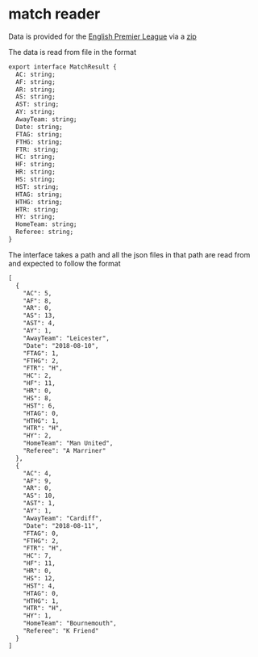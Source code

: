 # match reader

Data is provided for the [English Premier League](http://www.football-data.co.uk/) via a [zip](https://datahub.io/sports-data/english-premier-league#data)

The data is read from file in the format 

```markdown
export interface MatchResult {
  AC: string;
  AF: string;
  AR: string;
  AS: string;
  AST: string;
  AY: string;
  AwayTeam: string;
  Date: string;
  FTAG: string;
  FTHG: string;
  FTR: string;
  HC: string;
  HF: string;
  HR: string;
  HS: string;
  HST: string;
  HTAG: string;
  HTHG: string;
  HTR: string;
  HY: string;
  HomeTeam: string;
  Referee: string;
}
```
The interface takes a path and all the json files in that path are read from and expected to follow the format

```markdown
[
  {
    "AC": 5,
    "AF": 8,
    "AR": 0,
    "AS": 13,
    "AST": 4,
    "AY": 1,
    "AwayTeam": "Leicester",
    "Date": "2018-08-10",
    "FTAG": 1,
    "FTHG": 2,
    "FTR": "H",
    "HC": 2,
    "HF": 11,
    "HR": 0,
    "HS": 8,
    "HST": 6,
    "HTAG": 0,
    "HTHG": 1,
    "HTR": "H",
    "HY": 2,
    "HomeTeam": "Man United",
    "Referee": "A Marriner"
  },
  {
    "AC": 4,
    "AF": 9,
    "AR": 0,
    "AS": 10,
    "AST": 1,
    "AY": 1,
    "AwayTeam": "Cardiff",
    "Date": "2018-08-11",
    "FTAG": 0,
    "FTHG": 2,
    "FTR": "H",
    "HC": 7,
    "HF": 11,
    "HR": 0,
    "HS": 12,
    "HST": 4,
    "HTAG": 0,
    "HTHG": 1,
    "HTR": "H",
    "HY": 1,
    "HomeTeam": "Bournemouth",
    "Referee": "K Friend"
  }
]

```
